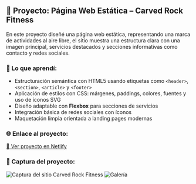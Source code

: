 ## 🚀 Proyecto: Página Web Estática – Carved Rock Fitness

En este proyecto diseñé una página web estática, representando una marca de actividades al aire libre, el sitio muestra una estructura clara con una imagen principal, servicios destacados y secciones informativas como contacto y redes sociales.

### 🧠 Lo que aprendí:
- Estructuración semántica con HTML5 usando etiquetas como `<header>`, `<section>`, `<article>` y `<footer>`
- Aplicación de estilos con CSS: márgenes, paddings, colores, fuentes y uso de íconos SVG
- Diseño adaptable con **Flexbox** para secciones de servicios
- Integración básica de redes sociales con íconos
- Maquetación limpia orientada a landing pages modernas

### 🌐 Enlace al proyecto:
[🔗 Ver proyecto en Netlify](http://classy-marzipan-a6eca4.netlify.app/)

### 📸 Captura del proyecto:
![Captura del sitio Carved Rock Fitness](./ruta/a/tu/captura.png)
![Galería](ruta/a/tu/captura2.png)
